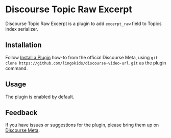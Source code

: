 # Discourse Topic Raw Excerpt

Discourse Topic Raw Excerpt is a plugin to add `excerpt_raw` field to Topics index serializer.

## Installation

Follow [Install a Plugin](https://meta.discourse.org/t/install-a-plugin/19157)
how-to from the official Discourse Meta, using `git clone https://github.com/lingokids/discourse-video-url.git`
as the plugin command.

## Usage
The plugin is enabled by default.

## Feedback

If you have issues or suggestions for the plugin, please bring them up on
[Discourse Meta](https://meta.discourse.org).
